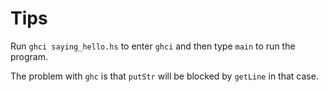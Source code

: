 # Tips

Run `ghci saying_hello.hs` to enter `ghci` and then type `main` to run the program.

The problem with `ghc` is that `putStr` will be blocked by `getLine` in that case.